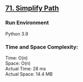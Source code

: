 ## [71. Simplify Path](https://leetcode.com/problems/simplify-path/)

### Run Environment
Python 3.9

### Time and Space Complexity:
Time: O(n)  
Space: O(n)  
Actual Time: 28 ms  
Actual Space: 14.4 MB
